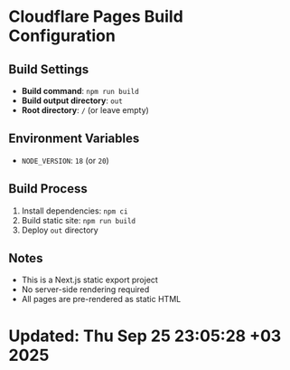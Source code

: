 # Cloudflare Pages Build Configuration

## Build Settings
- **Build command**: `npm run build`
- **Build output directory**: `out`
- **Root directory**: `/` (or leave empty)

## Environment Variables
- `NODE_VERSION`: `18` (or `20`)

## Build Process
1. Install dependencies: `npm ci`
2. Build static site: `npm run build`
3. Deploy `out` directory

## Notes
- This is a Next.js static export project
- No server-side rendering required
- All pages are pre-rendered as static HTML
# Updated: Thu Sep 25 23:05:28 +03 2025
